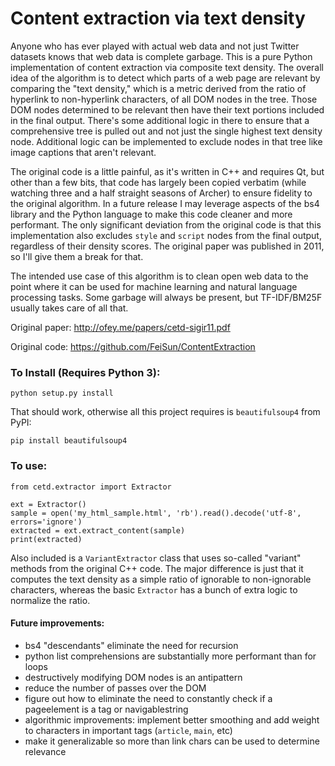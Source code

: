 # Content extraction via text density
Anyone who has ever played with actual web data and not just Twitter datasets knows that web data is complete garbage. This is
a pure Python implementation of content extraction via composite text density. The overall 
idea of the algorithm is to detect which parts of a web page are relevant by comparing the "text 
density," which is a metric derived from the ratio of hyperlink to non-hyperlink characters, of 
all DOM nodes in the tree. Those DOM nodes determined to be relevant then have their text portions
included in the final output. There's some additional logic in there to ensure that a comprehensive 
tree is pulled out and not just the single highest text density node. Additional logic can be implemented 
to exclude nodes in that tree like image captions that aren't relevant. 

The original code is a little painful, as it's written in C++ and requires Qt, 
but other than a few bits, that code has largely been copied verbatim (while watching three and a half straight seasons of Archer) 
to ensure fidelity to the original algorithm. In a future release I may leverage aspects of 
the bs4 library and the Python language to make this code cleaner and more performant. 
The only significant deviation from the original code is that this implementation also excludes `style` and `script` nodes from the final output,
 regardless of their density scores. The original paper was published in 2011, 
so I'll give them a break for that. 

The intended use case of this algorithm is to clean open web data to the point where 
it can be used for machine learning and natural language processing 
tasks. Some garbage will always be present, but TF-IDF/BM25F usually takes 
care of all that. 

Original paper: http://ofey.me/papers/cetd-sigir11.pdf

Original code: https://github.com/FeiSun/ContentExtraction

### To Install (Requires Python 3):
`python setup.py install`

That should work, otherwise all this project requires is `beautifulsoup4` from PyPI:

`pip install beautifulsoup4`
### To use:
```angular2html
from cetd.extractor import Extractor

ext = Extractor()
sample = open('my_html_sample.html', 'rb').read().decode('utf-8', errors='ignore')
extracted = ext.extract_content(sample)
print(extracted)
```
Also included is a `VariantExtractor` class that uses so-called "variant" methods from the original C++ code. The major difference is just that 
it computes the text density as a simple ratio of ignorable to non-ignorable characters, whereas the basic `Extractor` has a bunch of extra 
logic to normalize the ratio. 


#### Future improvements:
- bs4 "descendants" eliminate the need for recursion
- python list comprehensions are substantially more performant than for loops
- destructively modifying DOM nodes is an antipattern 
- reduce the number of passes over the DOM
- figure out how to eliminate the need to constantly check if a pageelement is a tag or navigablestring
- algorithmic improvements: implement better smoothing and add weight to characters in important tags (`article`, `main`, etc)
- make it generalizable so more than link chars can be used to determine relevance 
